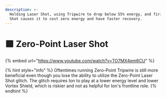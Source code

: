 ```yaml
---
description: >-
  Holding Laser Shot, using Tripwire to drop below 55% energy, and firing Laser
  Shot causes it to cost zero energy and have faster recovery.
---
```


# 🟩 Zero-Point Laser Shot

{% embed url="https://www.youtube.com/watch?v=TO7MX4em6CU" %}

{% hint style="info" %}
Oftentimes running Zero-Point Tripwire is still more beneficial even though you lose the ability to utilize the Zero-Point Laser Shot glitch. The glitch requires Ion to play at a lower energy level and lower Vortex Shield, which is riskier and not as helpful for Ion's frontline role.
{% endhint %}
